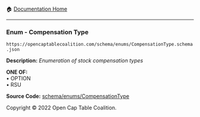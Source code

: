 :house: [Documentation Home](/docs/README.md)

---

### Enum - Compensation Type

`https://opencaptablecoalition.com/schema/enums/CompensationType.schema.json`

**Description:** _Enumeration of stock compensation types_

**ONE OF:**</br>&bull; OPTION </br>&bull; RSU

**Source Code:** [schema/enums/CompensationType](../../../schema/enums/CompensationType.schema.json)

Copyright © 2022 Open Cap Table Coalition.
